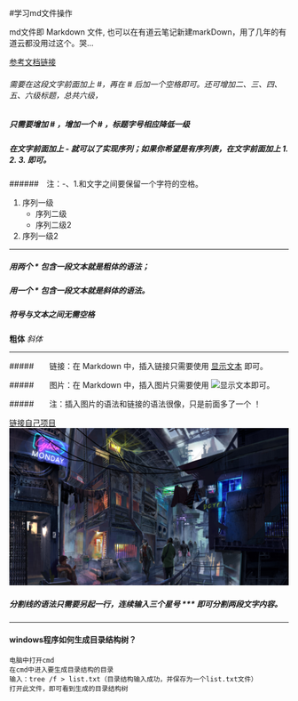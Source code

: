 #学习md文件操作

md文件即 Markdown 文件, 也可以在有道云笔记新建markDown，用了几年的有道云都没用过这个。哭...

[参考文档链接](https://www.cnblogs.com/wj-1314/p/8547763.html)


###### 需要在这段文字前面加上 #，再在 # 后加一个空格即可。还可增加二、三、四、五、六级标题，总共六级，
##### 只需要增加 # ，增加一个 # ，标题字号相应降低一级

##### 在文字前面加上 - 就可以了实现序列；如果你希望是有序列表，在文字前面加上 1. 2. 3. 即可。
######　注：-、1.和文字之间要保留一个字符的空格。
1. 序列一级
    - 序列二级
    - 序列二级2
2. 序列一级2

***

##### **用两个 * 包含一段文本就是粗体的语法；**
##### *用一个 * 包含一段文本就是斜体的语法。*
##### 符号与文本之间无需空格
**粗体**
*斜体*

***

#####　　链接：在 Markdown 中，插入链接只需要使用 [显示文本](链接地址) 即可。

#####　　图片：在 Markdown 中，插入图片只需要使用 ![显示文本](图片链接地址)即可。

#####　　注：插入图片的语法和链接的语法很像，只是前面多了一个 ！

[链接自己项目](../readme.md)
![链接图片](img/灵笼壁纸.jpg)

##### 分割线的语法只需要另起一行，连续输入三个星号 *** 即可分割两段文字内容。

***

#### windows程序如何生成目录结构树？
    电脑中打开cmd
    在cmd中进入要生成目录结构的目录
    输入：tree /f > list.txt（目录结构输入成功，并保存为一个list.txt文件）
    打开此文件，即可看到生成的目录结构树
